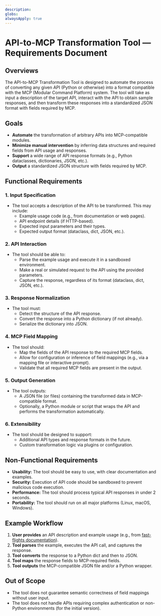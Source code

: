 ```yaml
---
description: 
globs: 
alwaysApply: true
---
```

# API-to-MCP Transformation Tool — Requirements Document

## Overviews

The API-to-MCP Transformation Tool is designed to automate the process of converting any given API (Python or otherwise) into a format compatible with the MCP (Modular Command Platform) system. The tool will take as input a description of the target API, interact with the API to obtain sample responses, and then transform these responses into a standardized JSON format with fields required by MCP.

## Goals

- **Automate** the transformation of arbitrary APIs into MCP-compatible modules.
- **Minimize manual intervention** by inferring data structures and required fields from API usage and responses.
- **Support** a wide range of API response formats (e.g., Python dataclasses, dictionaries, JSON, etc.).
- **Output** a standardized JSON structure with fields required by MCP.

## Functional Requirements

### 1. Input Specification

- The tool accepts a description of the API to be transformed. This may include:
  - Example usage code (e.g., from documentation or web pages).
  - API endpoint details (if HTTP-based).
  - Expected input parameters and their types.
  - Expected output format (dataclass, dict, JSON, etc.).

### 2. API Interaction

- The tool should be able to:
  - Parse the example usage and execute it in a sandboxed environment.
  - Make a real or simulated request to the API using the provided parameters.
  - Capture the response, regardless of its format (dataclass, dict, JSON, etc.).

### 3. Response Normalization

- The tool must:
  - Detect the structure of the API response.
  - Convert the response into a Python dictionary (if not already).
  - Serialize the dictionary into JSON.

### 4. MCP Field Mapping

- The tool should:
  - Map the fields of the API response to the required MCP fields.
  - Allow for configuration or inference of field mappings (e.g., via a mapping file or interactive prompt).
  - Validate that all required MCP fields are present in the output.

### 5. Output Generation

- The tool outputs:
  - A JSON file (or files) containing the transformed data in MCP-compatible format.
  - Optionally, a Python module or script that wraps the API and performs the transformation automatically.

### 6. Extensibility

- The tool should be designed to support:
  - Additional API types and response formats in the future.
  - Custom transformation logic via plugins or configuration.

## Non-Functional Requirements

- **Usability:** The tool should be easy to use, with clear documentation and examples.
- **Security:** Execution of API code should be sandboxed to prevent malicious code execution.
- **Performance:** The tool should process typical API responses in under 2 seconds.
- **Portability:** The tool should run on all major platforms (Linux, macOS, Windows).

## Example Workflow

1. **User provides** an API description and example usage (e.g., from [fast-flights documentation](mdc:https:/aweirddev.github.io/flights/index.html)).
2. **Tool parses** the example, executes the API call, and captures the response.
3. **Tool converts** the response to a Python dict and then to JSON.
4. **Tool maps** the response fields to MCP-required fields.
5. **Tool outputs** the MCP-compatible JSON file and/or a Python wrapper.

## Out of Scope

- The tool does not guarantee semantic correctness of field mappings without user input.
- The tool does not handle APIs requiring complex authentication or non-Python environments (for the initial version).

